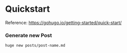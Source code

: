 # Quickstart
Reference: https://gohugo.io/getting-started/quick-start/

### Generate new Post
`huge new posts/post-name.md`